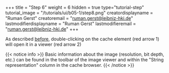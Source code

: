 +++
title = "Step 6"
weight = 6
hidden = true
type="tutorial-step"
tutorial_image = "/tutorials/ui/b05-1/step8.png"
creatordisplayname = "Ruman Gerst"
creatoremail = "ruman.gerst@leibniz-hki.de"
lastmodifierdisplayname = "Ruman Gerst"
lastmodifieremail = "ruman.gerst@leibniz-hki.de"
+++

As described [before](/tutorials/basic/adding-nodes-saving/), double-clicking on the cache element (red arrow 1) will open it in a viewer (red arrow 2)

{{< notice info >}}
Basic information about the image (resolution, bit depth, etc.) can be found in the toolbar of the image viewer and within the "String representation" column in the cache browser.
{{< /notice >}}